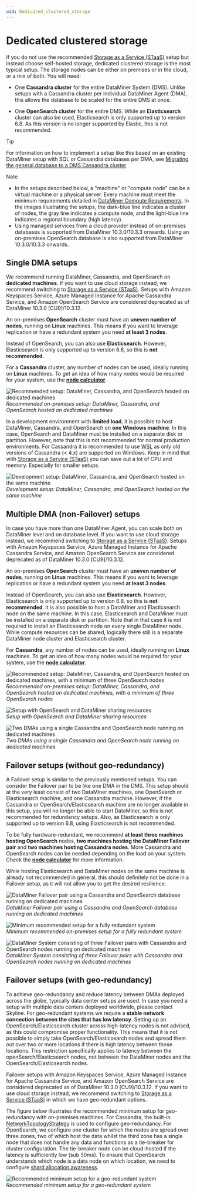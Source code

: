 ```yaml
---
uid: Dedicated_clustered_storage
---
```


# Dedicated clustered storage

If you do not use the recommended [Storage as a Service (STaaS)](xref:STaaS) setup but instead choose self-hosted storage, dedicated clustered storage is the most typical setup. The storage nodes can be either on premises or in the cloud, or a mix of both. You will need:

- One **Cassandra cluster** for the entire DataMiner System (DMS). Unlike setups with a Cassandra cluster per individual DataMiner Agent (DMA), this allows the database to be scaled for the entire DMS at once.

- One **OpenSearch cluster** for the entire DMS. While an **Elasticsearch** cluster can also be used, Elasticsearch is only supported up to version 6.8. As this version is no longer supported by Elastic, this is not recommended.

> [!TIP]
> For information on how to implement a setup like this based on an existing DataMiner setup with SQL or Cassandra databases per DMA, see [Migrating the general database to a DMS Cassandra cluster](xref:Migrating_the_general_database_to_a_DMS_Cassandra_cluster)

> [!NOTE]
>
> - In the setups described below, a "machine" or "compute node" can be a virtual machine or a physical server. Every machine must meet the minimum requirements detailed in [DataMiner Compute Requirements](xref:DataMiner_Compute_Requirements). In the images illustrating the setups, the dark-blue line indicates a cluster of nodes, the gray line indicates a compute node, and the light-blue line indicates a regional boundary (high latency).
> - Using managed services from a cloud provider instead of on-premises databases is supported from DataMiner 10.3.0/10.3.3 onwards. Using an on-premises OpenSearch database is also supported from DataMiner 10.3.0/10.3.3 onwards.

## Single DMA setups

We recommend running DataMiner, Cassandra, and OpenSearch on **dedicated machines**. If you want to use cloud storage instead, we recommend switching to [Storage as a Service (STaaS)](xref:STaaS). Setups with Amazon Keyspaces Service, Azure Managed Instance for Apache Cassandra Service, and Amazon OpenSearch Service are considered deprecated as of DataMiner 10.3.0 [CU9]/10.3.12.

An on-premises **OpenSearch** cluster must have an **uneven number of nodes**, running on **Linux** machines. This means if you want to leverage replication or have a redundant system you need **at least 3 nodes**.

Instead of OpenSearch, you can also use **Elasticsearch**. However, Elasticsearch is only supported up to version 6.8, so this is **not recommended**.

For a **Cassandra** cluster, any number of nodes can be used, ideally running on **Linux** machines. To get an idea of how many nodes would be required for your system, use the [**node calculator**](https://community.dataminer.services/calculator/).

![Recommended setup: DataMiner, Cassandra, and OpenSearch hosted on dedicated machines](~/user-guide/images/Recommended-Setup-1.png)<br>
*Recommended on-premises setup: DataMiner, Cassandra, and OpenSearch hosted on dedicated machines*

In a development environment with **limited load**, it is possible to host DataMiner, Cassandra, and OpenSearch on **one Windows machine**. In this case, OpenSearch and DataMiner must be installed on a separate disk or partition. However, note that this is not recommended for normal production environments. For Cassandra it is recommended to use [WSL](https://learn.microsoft.com/en-us/windows/wsl/install) as only old versions of Cassandra (< 4.x) are supported on Windows. Keep in mind that with [Storage as a Service (STaaS)](xref:STaaS) you can save out a lot of CPU and memory. Especially for smaller setups.

![Development setup: DataMiner, Cassandra, and OpenSearch hosted on the same machine](~/user-guide/images/Development-setup-DataMiner-Cassandra-and-OpenSearch.png)<br>
*Development setup: DataMiner, Cassandra, and OpenSearch hosted on the same machine*

## Multiple DMA (non-Failover) setups

In case you have more than one DataMiner Agent, you can scale both on DataMiner level and on database level. If you want to use cloud storage instead, we recommend switching to [Storage as a Service (STaaS)](xref:STaaS). Setups with Amazon Keyspaces Service, Azure Managed Instance for Apache Cassandra Service, and Amazon OpenSearch Service are considered deprecated as of DataMiner 10.3.0 [CU9]/10.3.12.

An on-premises **OpenSearch** cluster must have an **uneven number of nodes**, running on **Linux** machines. This means if you want to leverage replication or have a redundant system you need **at least 3 nodes**.

Instead of OpenSearch, you can also use **Elasticsearch**. However, Elasticsearch is only supported up to version 6.8, so this is **not recommended**. It is also possible to host a DataMiner and Elasticsearch node on the same machine. In this case, Elasticsearch and DataMiner must be installed on a separate disk or partition. Note that in that case it is not required to install an Elasticsearch node on every single DataMiner node. While compute resources can be shared, logically there still is a separate DataMiner node cluster and Elasticsearch cluster.

For **Cassandra**, any number of nodes can be used, ideally running on **Linux** machines. To get an idea of how many nodes would be required for your system, use the [**node calculator**](https://community.dataminer.services/calculator/).

![Recommended setup: DataMiner, Cassandra, and OpenSearch hosted on dedicated machines, with a minimum of three OpenSearch nodes](~/user-guide/images/Recommended-Setup-2.png)<br>
*Recommended on-premises setup: DataMiner, Cassandra, and OpenSearch hosted on dedicated machines, with a minimum of three OpenSearch nodes*

![Setup with OpenSearch and DataMiner sharing resources](~/user-guide/images/OpenSearch-DataMiner-sharing-resources.png)<br>
*Setup with OpenSearch and DataMiner sharing resources*

![Two DMAs using a single Cassandra and OpenSearch node running on dedicated machines](~/user-guide/images/Single-Cassandra-and-OpenSearch-node.png)<br>
*Two DMAs using a single Cassandra and OpenSearch node running on dedicated machines*

## Failover setups (without geo-redundancy)

A Failover setup is similar to the previously mentioned setups. You can consider the Failover pair to be like one DMA in the DMS. This setup should at the very least consist of two DataMiner machines, one OpenSearch or Elasticsearch machine, and one Cassandra machine. However, if the Cassandra or OpenSearch/Elasticsearch machine are no longer available in this setup, you will no longer be able to start DataMiner, so this is not recommended for redundancy setups. Also, as Elasticsearch is only supported up to version 6.8, using Elasticsearch is not recommended.

To be fully hardware-redundant, we recommend **at least three machines hosting OpenSearch** nodes, **two machines hosting the DataMiner Failover pair** and **two machines hosting Cassandra nodes**. More Cassandra and OpenSearch nodes can be needed depending on the load on your system. Check the [**node calculator**](https://community.dataminer.services/calculator/) for more information.

While hosting Elasticsearch and DataMiner nodes on the same machine is already not recommended in general, this should definitely not be done in a Failover setup, as it will not allow you to get the desired resilience.

![DataMiner Failover pair using a Cassandra and OpenSearch database running on dedicated machines](~/user-guide/images/Failover-pair-Cassandra-and-OpenSearch.png)<br>
*DataMiner Failover pair using a Cassandra and OpenSearch database running on dedicated machines*

![Minimum recommended setup for a fully redundant system](~/user-guide/images/Min-recom-setup-fully-redundant.png)<br>
*Minimum recommended on-premises setup for a fully redundant system*

![DataMiner System consisting of three Failover pairs with Cassandra and OpenSearch nodes running on dedicated machines](~/user-guide/images/3-Failover-pairs-Cassandra-and-OpenSearch.png)<br>
*DataMiner System consisting of three Failover pairs with Cassandra and OpenSearch nodes running on dedicated machines*

## Failover setups (with geo-redundancy)

To achieve geo-redundancy and reduce latency between DMAs deployed across the globe, typically data center setups are used. In case you need a setup with multiple data centers deployed worldwide, please contact Skyline. For geo-redundant systems we require a **stable network connection between the sites that has low latency**. Setting up an OpenSearch/Elasticsearch cluster across high-latency nodes is not advised, as this could compromise proper functionality. This means that it is not possible to simply take OpenSearch/Elasticsearch nodes and spread them out over two or more locations if there is high latency between those locations. This restriction specifically applies to latency between the openSearch/Elasticsearch nodes, not between the DataMiner nodes and the OpenSearch/Elasticsearch nodes.

Failover setups with Amazon Keyspaces Service, Azure Managed Instance for Apache Cassandra Service, and Amazon OpenSearch Service are considered deprecated as of DataMiner 10.3.0 [CU9]/10.3.12. If you want to use cloud storage instead, we recommend switching to [Storage as a Service (STaaS)](xref:STaaS) in which we have geo-redundant options.

The figure below illustrates the recommended minimum setup for geo-redundancy with on-premises machines. For Cassandra, the built-in [NetworkTopologyStrategy](https://cassandra.apache.org/doc/4.0/cassandra/cql/ddl.html#networktopologystrategy) is used to configure geo-redundancy. For OpenSearch, we configure one cluster for which the nodes are spread over three zones, two of which host the data whilst the third zone has a single node that does not handle any data and functions as a tie-breaker for cluster configuration. The tie-breaker node can be cloud-hosted if the latency is sufficiently low (sub 50ms). To ensure that OpenSearch understands which node is a data node on which location, we need to configure [shard allocation awareness](https://opensearch.org/docs/2.12/tuning-your-cluster/#advanced-step-6-configure-shard-allocation-awareness-or-forced-awareness).

![Recommended minimum setup for a geo-redundant system](~/user-guide/images/min-setup-for-geo-redunant-system.png)<br>
*Recommended minimum setup for a geo-redundant system*
